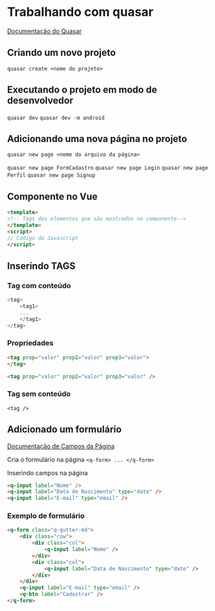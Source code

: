 # Trabalhando com quasar

[Documentação do Quasar](https://quasar.dev/)

## Criando um novo projeto

`quasar create <nome do projeto>`

## Executando o projeto em modo de desenvolvedor

`quasar dev`
`quasar dev -m android`

## Adicionando uma nova página no projeto

`quasar new page <nome do arquivo da página>`

`quasar new page FormCadastro`
`quasar new page Login`
`quasar new page Perfil`
`quasar new page Signup`


## Componente no Vue
```html
<template>
<!-- Tags dos elementos que são mostrados no componente-->
</template>
<script>
// Código do Javascript
</script>
```

## Inserindo TAGS

### Tag com conteúdo
```js
<tag>
    <tag1>
    ...
    </tag1>
</tag>
```

### Propriedades
```html
<tag prop="valor" prop2="valor" prop3="valor">
</tag>

<tag prop="valor" prop2="valor" prop3="valor" />
```

### Tag sem conteúdo
`<tag />`

## Adicionado um formulário
[Documentação de Campos da Página](https://quasar.dev/vue-components/input)

Cria o formulário na página
`<q-form> ... </q-form>`

Inserindo campos na página
```html
<q-input label="Nome" />
<q-input label="Data de Nascimento" type="date" />
<q-input label="E-mail" type="email" />
```

### Exemplo de formulário
```html
<q-form class="q-gutter-md">
    <div class="row">
        <div class="col">
            <q-input label="Nome" />
        </div>
        <div class="col">
            <q-input label="Data de Nascimento" type="date" />
        </div>
    </div>
    <q-input label="E-mail" type="email" />
    <q-btn label="Cadastrar" />
</q-form>
```


